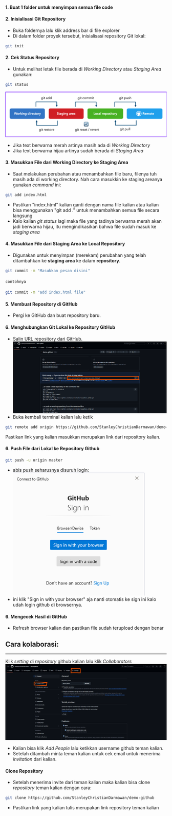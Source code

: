 
#### 1. **Buat 1 folder untuk menyimpan semua file code**

#### 2. **Inisialisasi Git Repository**
- Buka foldernya lalu klik address bar di file explorer
- Di dalam folder proyek tersebut, inisialisasi repository Git lokal:
```bash
git init
```

#### 2. **Cek Status Repository**
- Untuk melihat letak file berada di *Working Directory* atau *Staging Area* gunakan:

```bash
git status
```

![Git Flow](assets/git_flow.png)
- Jika text berwarna merah artinya masih ada di *Working Directory*
- Jika text berwarna hijau artinya sudah berada di *Staging Area*

#### 3. **Masukkan File dari Working Directory ke Staging Area**
- Saat melakukan perubahan atau menambahkan file baru, filenya tuh masih ada di working directory. Nah cara masukkin ke staging areanya gunakan *command* ini:
```bash
git add index.html
```
- Pastikan "index.html" kalian ganti dengan nama file kalian atau kalian bisa menggunakan "git add ." untuk menambahkan semua file secara langsung
- Kalo kalian *git status* lagi maka file yang tadinya berwarna merah akan jadi berwarna hijau, itu mengindikasikan bahwa file sudah masuk ke *staging area*
#### 4. **Masukkan File dari Staging Area ke Local Repository**
- Digunakan untuk menyimpan (merekam) perubahan yang telah ditambahkan ke **staging area** ke dalam **repository**.
```bash
git commit -m "Masukkan pesan disini"

contohnya

git commit -m "add index.html file"
```

#### 5. **Membuat Repository di GitHub**
- Pergi ke GitHub dan buat repository baru.
#### 6. **Menghubungkan Git Lokal ke Repository GitHub**
- Salin URL repository dari GitHub.
![Repository](assets/repository.png)
- Buka kembali terminal kalian lalu ketik
```bash
git remote add origin https://github.com/StanleyChristianDarmawan/demo-github.git
```
Pastikan link yang kalian masukkan merupakan link dari repository kalian.

#### 6. **Push File dari Lokal ke Repository Github**
```bash
git push -u origin master
```
- abis push seharusnya disuruh login:
![Repository](assets/login.png)
- ini klik "Sign in with your browser" aja nanti otomatis ke sign ini kalo udah login github di browsernya.

#### 6. **Mengecek Hasil di GitHub**
- Refresh browser kalian dan pastikan file sudah terupload dengan benar


## Cara kolaborasi:
---
Klik *setting* di *repository* github kalian lalu klik *Collaborators*
![Collaborators](assets/collaborators.png)
- Kalian bisa klik *Add People* lalu ketikkan username github teman kalian.
- Setelah ditambah minta teman kalian untuk cek email untuk menerima *invitation* dari kalian.

#### **Clone Repository**
- Setelah menerima invite dari teman kalian maka kalian bisa clone *repository* teman kalian dengan cara:
```bash
git clone https://github.com/StanleyChristianDarmawan/demo-github
```
- Pastikan link yang kalian tulis merupakan link repository teman kalian